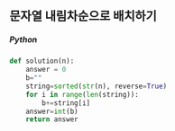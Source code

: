 ## 문자열 내림차순으로 배치하기

##### Python

```python
def solution(n):
    answer = 0
    b=""
    string=sorted(str(n), reverse=True)
    for i in range(len(string)):
        b+=string[i]
    answer=int(b)
    return answer
```
